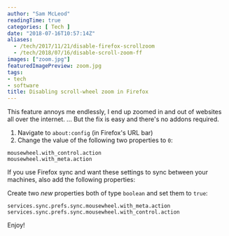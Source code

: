 ```yaml
---
author: "Sam McLeod"
readingTime: true
categories: [ Tech ]
date: "2018-07-16T10:57:14Z"
aliases:
  - /tech/2017/11/21/disable-firefox-scrollzoom
  - /tech/2018/07/16/disable-scroll-zoom-ff
images: ["zoom.jpg"]
featuredImagePreview: zoom.jpg
tags:
- tech
- software
title: Disabling scroll-wheel zoom in Firefox
---
```


This feature annoys me endlessly, I end up zoomed in and out of websites all over the internet.
... But the fix is easy and there's no addons required.

1. Navigate to `about:config` (in Firefox's URL bar)
2. Change the value of the following two properties to `0`:

```
mousewheel.with_control.action
mousewheel.with_meta.action
```

If you use Firefox sync and want these settings to sync between your machines, also add the following properties:

Create two *new* properties both of type `boolean` and set them to `true`:

```
services.sync.prefs.sync.mousewheel.with_meta.action
services.sync.prefs.sync.mousewheel.with_control.action
```

Enjoy!
